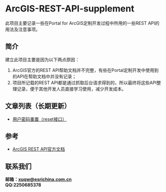 # ArcGIS-REST-API-supplement
此项目主要记录一些在Portal for ArcGIS定制开发过程中所用的一些REST API的用法及注意事项。

## 简介
建立此项目主要是因为以下两点原因：   
1. ArcGIS官方的REST API帮助文档并不完整，有些在Portal定制开发中使用到的API在帮助文档中并没有记录；   
2. 项目所记载的REST API都是通过抓取后台请求得到的，所以最终将这些API整理记录，便于其他开发人员直接学习使用，减少开发成本。

## 文章列表（长期更新）
+ [用户密码重置（reset接口）](https://github.com/xuqwCloud/ArcGIS-REST-API-supplement/blob/master/article/REST-API-reset.md)

## 参考
+ [ArcGIS REST API官方文档](https://developers.arcgis.com/rest/)

## 联系我们
**邮箱：xuqw@esrichina.com.cn**   
**QQ:2250685378**
